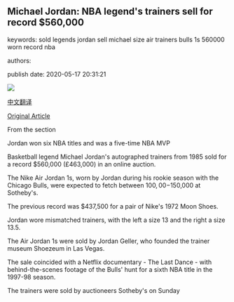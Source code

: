 ## Michael Jordan: NBA legend's trainers sell for record $560,000

keywords: sold legends jordan sell michael size air trainers bulls 1s 560000 worn record nba

authors: 

publish date: 2020-05-17 20:31:21

![](https://ichef.bbci.co.uk/onesport/cps/624/cpsprodpb/AF67/production/_112330944_gettyimages-936672082.jpg)

[中文翻译](Michael%20Jordan%3A%20NBA%20legend%27s%20trainers%20sell%20for%20record%20%24560%2C000_zh.md)

[Original Article](https://www.bbc.com/sport/basketball/52701194)

From the section

Jordan won six NBA titles and was a five-time NBA MVP

Basketball legend Michael Jordan's autographed trainers from 1985 sold for a record $560,000 (£463,000) in an online auction.

The Nike Air Jordan 1s, worn by Jordan during his rookie season with the Chicago Bulls, were expected to fetch between $100,00-$150,000 at Sotheby's.

The previous record was $437,500 for a pair of Nike's 1972 Moon Shoes.

Jordan wore mismatched trainers, with the left a size 13 and the right a size 13.5.

The Air Jordan 1s were sold by Jordan Geller, who founded the trainer museum Shoezeum in Las Vegas.

The sale coincided with a Netflix documentary - The Last Dance - with behind-the-scenes footage of the Bulls' hunt for a sixth NBA title in the 1997-98 season.

The trainers were sold by auctioneers Sotheby's on Sunday